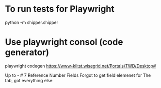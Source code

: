 # To run tests for Playwright

python -m shipper.shipper

# Use playwright consol (code generator)

playwright codegen https://www-kiltst.wisegrid.net/Portals/TWD/Desktop#

Up to - # 7 Reference Number Fields
Forgot to get field elemenet for The tab, got everything else
